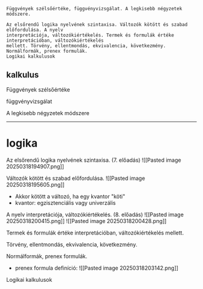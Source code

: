 ```
Függvények szélsőértéke, függvényvizsgálat. A legkisebb négyzetek módszere.

Az elsőrendű logika nyelvének szintaxisa. Változók kötött és szabad előfordulása. A nyelv
interpretációja, változókiértékelés. Termek és formulák értéke interpretációban, változókiértékelés
mellett. Törvény, ellentmondás, ekvivalencia, következmény. Normálformák, prenex formulák.
Logikai kalkulusok
```

## kalkulus
Függvények szélsőértéke

függvényvizsgálat

A legkisebb négyzetek módszere

-------------------------------
# logika
Az elsőrendű logika nyelvének szintaxisa. (7. előadás)
![[Pasted image 20250318194907.png]]

Változók kötött és szabad előfordulása.
![[Pasted image 20250318195605.png]]
- Akkor kötött a változó, ha egy kvantor "köti"
- kvantor: egzisztenciális vagy univerzális

A nyelv interpretációja, változókiértékelés. (8. előadás)
![[Pasted image 20250318200415.png]]
![[Pasted image 20250318200428.png]]

Termek és formulák értéke interpretációban, változókiértékelés mellett.


Törvény, ellentmondás, ekvivalencia, következmény.


Normálformák, prenex formulák.

- prenex formula definíció:
![[Pasted image 20250318203142.png]]


Logikai kalkulusok


